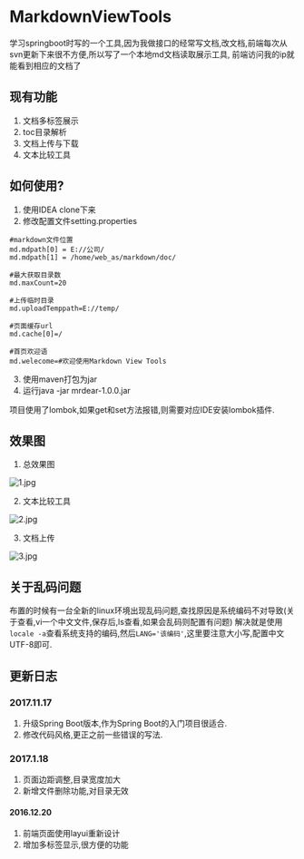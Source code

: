 # MarkdownViewTools

学习springboot时写的一个工具,因为我做接口的经常写文档,改文档,前端每次从svn更新下来很不方便,所以写了一个本地md文档读取展示工具,
前端访问我的ip就能看到相应的文档了


## 现有功能
1. 文档多标签展示
2. toc目录解析
3. 文档上传与下载
4. 文本比较工具

## 如何使用?

1. 使用IDEA clone下来
2. 修改配置文件setting.properties

```
#markdown文件位置
md.mdpath[0] = E://公司/
md.mdpath[1] = /home/web_as/markdown/doc/

#最大获取目录数
md.maxCount=20

#上传临时目录
md.uploadTemppath=E://temp/

#页面缓存url
md.cache[0]=/

#首页欢迎语
md.welecome=#欢迎使用Markdown View Tools
```

3. 使用maven打包为jar
4. 运行java -jar mrdear-1.0.0.jar

项目使用了lombok,如果get和set方法报错,则需要对应IDE安装lombok插件.

## 效果图

1. 总效果图

![1.jpg](http://upload-images.jianshu.io/upload_images/2148449-e22805b5008ef94f.jpg?imageMogr2/auto-orient/strip%7CimageView2/2/w/1240)

2. 文本比较工具

![2.jpg](http://upload-images.jianshu.io/upload_images/2148449-a2cf45fff3a3b7ce.jpg?imageMogr2/auto-orient/strip%7CimageView2/2/w/1240)

3. 文档上传

![3.jpg](http://upload-images.jianshu.io/upload_images/2148449-5c846c7315275eed.jpg?imageMogr2/auto-orient/strip%7CimageView2/2/w/1240)


## 关于乱码问题
布置的时候有一台全新的linux环境出现乱码问题,查找原因是系统编码不对导致(关于查看,vi一个中文文件,保存后,ls查看,如果会乱码则配置有问题)
解决就是使用`locale -a`查看系统支持的编码,然后`LANG='该编码'`,这里要注意大小写,配置中文UTF-8即可.


## 更新日志

### 2017.11.17
1. 升级Spring Boot版本,作为Spring Boot的入门项目很适合.
2. 修改代码风格,更正之前一些错误的写法.

### 2017.1.18
1. 页面边距调整,目录宽度加大
2. 新增文件删除功能,对目录无效

#### 2016.12.20
1. 前端页面使用layui重新设计
2. 增加多标签显示,很方便的功能
